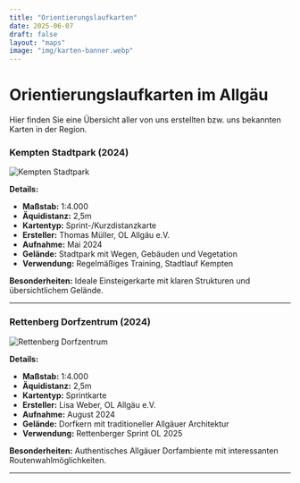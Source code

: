 ```yaml
---
title: "Orientierungslaufkarten"
date: 2025-06-07
draft: false
layout: "maps"
image: "img/karten-banner.webp"
---
```


# Orientierungslaufkarten im Allgäu

Hier finden Sie eine Übersicht aller von uns erstellten bzw. uns bekannten Karten in der Region. 

### Kempten Stadtpark (2024)
![Kempten Stadtpark](/img/karten/kempten-stadtpark-preview.jpg)

**Details:**
- **Maßstab:** 1:4.000
- **Äquidistanz:** 2,5m
- **Kartentyp:** Sprint-/Kurzdistanzkarte
- **Ersteller:** Thomas Müller, OL Allgäu e.V.
- **Aufnahme:** Mai 2024
- **Gelände:** Stadtpark mit Wegen, Gebäuden und Vegetation
- **Verwendung:** Regelmäßiges Training, Stadtlauf Kempten

**Besonderheiten:** Ideale Einsteigerkarte mit klaren Strukturen und übersichtlichem Gelände.

---

### Rettenberg Dorfzentrum (2024)
![Rettenberg Dorfzentrum](/img/karten/rettenberg-dorf-preview.jpg)

**Details:**
- **Maßstab:** 1:4.000
- **Äquidistanz:** 2,5m
- **Kartentyp:** Sprintkarte
- **Ersteller:** Lisa Weber, OL Allgäu e.V.
- **Aufnahme:** August 2024
- **Gelände:** Dorfkern mit traditioneller Allgäuer Architektur
- **Verwendung:** Rettenberger Sprint OL 2025

**Besonderheiten:** Authentisches Allgäuer Dorfambiente mit interessanten Routenwahlmöglichkeiten.

---